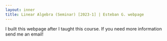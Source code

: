 ```yaml
---
layout: inner
title: Linear Algebra (Seminar) [2023-1] | Esteban G. webpage
---
```


<p>I built this webpage after I taught this course. If you need more information send me an email!</p>
